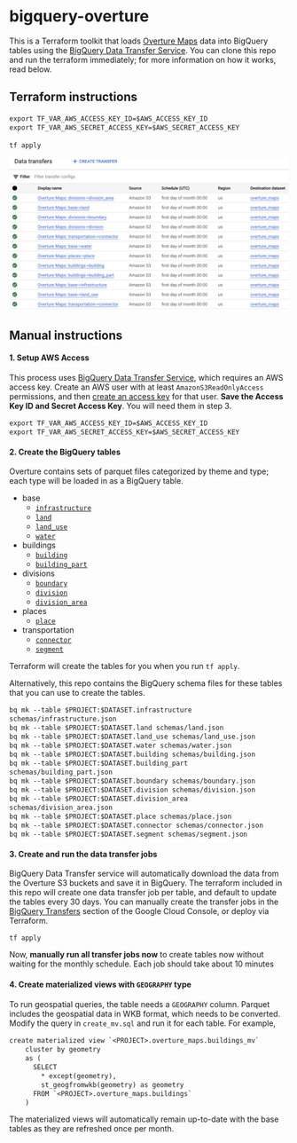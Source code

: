 # bigquery-overture

This is a Terraform toolkit that loads [Overture Maps](https://overturemaps.org/) data into BigQuery tables using the [BigQuery Data Transfer Service](https://cloud.google.com/bigquery/docs/dts-introduction).
You can clone this repo and run the terraform immediately; for more information on how it works, read below.

## Terraform instructions

```
export TF_VAR_AWS_ACCESS_KEY_ID=$AWS_ACCESS_KEY_ID
export TF_VAR_AWS_SECRET_ACCESS_KEY=$AWS_SECRET_ACCESS_KEY

tf apply
```

![screenshot](bq-overture-dts.png)


## Manual instructions
#### 1. Setup AWS Access

This process uses [BigQuery Data Transfer Service](https://cloud.google.com/bigquery/docs/dts-introduction), which requires an AWS access key.
Create an AWS user with at least `AmazonS3ReadOnlyAccess` permissions, and then [create an access key](https://docs.aws.amazon.com/IAM/latest/UserGuide/id_credentials_access-keys.html#Using_CreateAccessKey) for that user.
**Save the Access Key ID and Secret Access Key**. You will need them in step 3.

```
export TF_VAR_AWS_ACCESS_KEY_ID=$AWS_ACCESS_KEY_ID
export TF_VAR_AWS_SECRET_ACCESS_KEY=$AWS_SECRET_ACCESS_KEY
```

#### 2. Create the BigQuery tables

Overture contains sets of parquet files categorized by theme and type; each type will be loaded in as a BigQuery table.
- base
    - [`infrastructure`](https://docs.overturemaps.org/schema/reference/base/infrastructure)
    - [`land`](https://docs.overturemaps.org/schema/reference/base/land)
    - [`land_use`](https://docs.overturemaps.org/schema/reference/base/land_use)
    - [`water`](https://docs.overturemaps.org/schema/reference/base/water)
- buildings
    - [`building`](https://docs.overturemaps.org/schema/reference/buildings/building)
    - [`building_part`](https://docs.overturemaps.org/schema/reference/buildings/building_part)
- divisions
    - [`boundary`](https://docs.overturemaps.org/schema/reference/divisions/boundary)
    - [`division`](https://docs.overturemaps.org/schema/reference/divisions/division)
    - [`division_area`](https://docs.overturemaps.org/schema/reference/divisions/division_area)
- places
    - [`place`](https://docs.overturemaps.org/schema/reference/places/place)
- transportation
    - [`connector`](https://docs.overturemaps.org/schema/reference/transportation/connector)
    - [`segment`](https://docs.overturemaps.org/schema/reference/transportation/segment)

Terraform will create the tables for you when you run `tf apply`.

Alternatively, this repo contains the BigQuery schema files for these tables that you can use to create the tables.

```
bq mk --table $PROJECT:$DATASET.infrastructure schemas/infrastructure.json
bq mk --table $PROJECT:$DATASET.land schemas/land.json
bq mk --table $PROJECT:$DATASET.land_use schemas/land_use.json
bq mk --table $PROJECT:$DATASET.water schemas/water.json
bq mk --table $PROJECT:$DATASET.building schemas/building.json
bq mk --table $PROJECT:$DATASET.building_part schemas/building_part.json
bq mk --table $PROJECT:$DATASET.boundary schemas/boundary.json
bq mk --table $PROJECT:$DATASET.division schemas/division.json
bq mk --table $PROJECT:$DATASET.division_area schemas/division_area.json
bq mk --table $PROJECT:$DATASET.place schemas/place.json
bq mk --table $PROJECT:$DATASET.connector schemas/connector.json
bq mk --table $PROJECT:$DATASET.segment schemas/segment.json
```

#### 3. Create and run the data transfer jobs

BigQuery Data Transfer service will automatically download the data from the Overture S3 buckets and save it in BigQuery.
The terraform included in this repo will create one data transfer job per table, and default to update the tables every 30 days.
You can manually create the transfer jobs in the [BigQuery Transfers](https://console.cloud.google.com/bigquery/transfers/) section of the Google Cloud Console, or deploy via Terraform.

```
tf apply
```


Now, **manually run all transfer jobs now** to create tables now without waiting for the monthly schedule. Each job should take about 10 minutes

#### 4. Create materialized views with `GEOGRAPHY` type

To run geospatial queries, the table needs a `GEOGRAPHY` column. Parquet includes the geospatial data in WKB format, which needs to be converted. 
Modify the query in `create_mv.sql` and run it for each table. For example,

```
create materialized view `<PROJECT>.overture_maps.buildings_mv`
    cluster by geometry
    as (
      SELECT
        * except(geometry),
        st_geogfromwkb(geometry) as geometry
      FROM `<PROJECT>.overture_maps.buildings`
    )
```

The materialized views will automatically remain up-to-date with the base tables as they are refreshed once per month.
